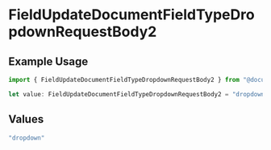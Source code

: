 # FieldUpdateDocumentFieldTypeDropdownRequestBody2

## Example Usage

```typescript
import { FieldUpdateDocumentFieldTypeDropdownRequestBody2 } from "@documenso/sdk-typescript/models/operations";

let value: FieldUpdateDocumentFieldTypeDropdownRequestBody2 = "dropdown";
```

## Values

```typescript
"dropdown"
```